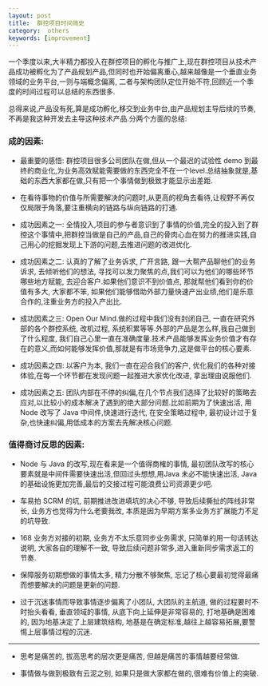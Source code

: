 ```yaml
---
layout: post
title:  群控项目时间简史
category:  others
keywords: [improvement]
---
```


一个季度以来,大半精力都投入在群控项目的孵化与推广上,现在群控项目从技术产品成功被孵化为了产品规划产品,但同时也开始偏离重心,越来越像是一个垂直业务领域的业务平台,一则与端概念偏离, 二者与架构团队定位开始不符,回顾近一个季度的时间过程可以总结的东西很多.

总得来说,产品没有死,算是成功孵化,移交到业务中台,由产品规划主导后续的节奏,不再是我这种开发去主导这种技术产品.分两个方面的总结: 

### 成的因素: 


* 最重要的感悟: 群控项目很多公司团队在做,但从一个最迟的试验性 demo 到最终的商业化,为业务高效赋能需要做的东西完全不在一个level.总结抽象就是,基础的东西大家都在做,只有把一个事情做到极致才能显示出差距.

* 在看待事物的价值与所需要解决的问题时,从更高的视角去看待,让视野不再仅仅局限于角落,要注重横向的链路与纵向链路的打通.   

* 成功因素之一: 全情投入,项目的参与者意识到了事情的价值,完全的投入到了群控这个事情中,把群控当做是自己的产品,自己的骨肉心血在努力的推进实践,自己用心的挖掘发现上下游的问题,去推进问题的改进优化.  

* 成功因素之二: 认真的了解了业务诉求, 广开言路, 跟一大帮产品聊他们的业务诉求, 去倾听他们的想法, 寻找可以发力聚焦的点,我们可以为他们的哪些环节哪些地方赋能, 去迎合客户.如果他们意识不到价值点, 那就帮他们看到你的价值有多大, 大家都不笨, 如果他们能够借助外部力量快速产出业绩,他们是乐意合作的,注重业务方的投入产出比.  

* 成功因素之三: Open Our Mind.做的过程中我们没有封闭自己, 一直在研究外部的各个群控系统, 改机过程, 系统积累等等.外部的产品是怎么样,我自己做到了什么程度, 我们自己心里一直在准确度量.技术产品能够发挥业务价值才有存在的意义,而如何能够发挥价值,那就是有市场竞争力,这是做平台的核心要素.

* 成功因素之四: 以客户为本, 我们一直在迎合我们的客户, 优化我们的各种对接体验,在每一个环节都在发现问题一起推进大家优化改进, 拿出理由说服他们.

* 成功因素之五: 团队内部在不停的纠偏,在几个节点我们选择了比较好的策略去应对,以比较小的成本解决了遇到的绝大部分问题.比如前期为了快速出活, 用 Node 改写了 Java 中间件,快速进行迭代, 在安全策略过程中, 最初设计过于复杂,也快速纠偏,用低成本的方案去先解决核心问题.

### 值得商讨反思的因素: 

* Node 与 Java 的改写,现在看来是一个值得商榷的事情, 最初团队改写的核心要素就是中间件需要快速出活,但回过头想想,用Java 未必不能快速出活, Java 的基础设施更加完善,最后的交接过程可能浪费公司资源更少吧.       

* 车易拍 SCRM 的坑, 前期推进改进填坑的决心不够, 导致后续撕扯的阵线非常长, 业务方也觉得为什么老要我改, 本质是因为早期方案多业务方扩展能力不足的坑导致.  

* 168 业务方对接的初期, 业务方不太乐意同步业务需求, 只简单的用一句话转达说明, 大家各自的理解不一致, 导致后续问题非常多,进入重新同步需求返工的节奏.   

* 保障服务初期想做的事情太多, 精力分散不够聚焦, 忘记了核心要最初觉得最痛而想要解决的问题是更新的问题.    

* 过于沉迷事情而导致事情逐步偏离了小团队, 大团队的主航道, 做的过程要时不时抬头看看, 垂直领域的事情, 从底下向上延伸是非常容易的, 打地基确是困难的, 因为地基决定了上层建筑结构, 地基是在确定标准,越往上越容易拓展,要警惕上层事情过程的沉迷.


***

* 思考是痛苦的, 拔高思考的层次更是痛苦, 但越是痛苦的事情越要经常做.

* 事情做与做到极致有云泥之别, 如果只是做大家都在做的,很难有价值上的突破.  